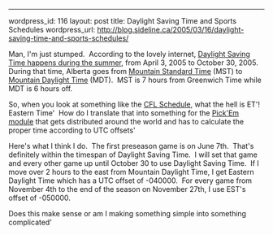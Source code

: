--- 
wordpress_id: 116
layout: post
title: Daylight Saving Time and Sports Schedules
wordpress_url: http://blog.sideline.ca/2005/03/16/daylight-saving-time-and-sports-schedules/

<p>Man, I'm just stumped.  According to the lovely internet, <a href="http://canada.worldweb.com/TravelEssentials/TimeZones/8-188.html">Daylight Saving Time happens during the summer</a>, from April 3, 2005 to October 30, 2005.  During that time, Alberta goes from <a href="http://canada.worldweb.com/TravelEssentials/TimeZones/8-187.html">Mountain Standard Time</a> (MST) to <a href="http://canada.worldweb.com/TravelEssentials/TimeZones/8-188.html">Mountain Daylight Time</a> (MDT).  MST is 7 hours from Greenwich Time while MDT is 6 hours off.</p>
<p>So, when you look at something like the <a href="http://www.cfl.ca/CFLSchedules05/home.html">CFL Schedule</a>, what the hell is ET'!  Eastern Time'  How do I translate that into something for the <a href="http://aream.ca/Default.aspx'tabid=56">Pick'Em module</a> that gets distributed around the world and has to calculate the proper time according to UTC offsets'</p>
<p>Here's what I think I do.  The first preseason game is on June 7th.  That's definitely within the timespan of Daylight Saving Time.  I will set that game and every other game up until October 30 to use Daylight Saving Time.  If I move over 2 hours to the east from Mountain Daylight Time, I get Eastern Daylight Time which has a UTC offset of -040000.  For every game from November 4th to the end of the season on November 27th, I use EST's offset of -050000.</p>
<p>Does this make sense or am I making something simple into something complicated'</p>
